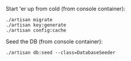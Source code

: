 
Start 'er up from cold (from console container):
```
./artisan migrate
./artisan key:generate
./artisan config:cache
```

Seed the DB (from console container):
```
./artisan db:seed --class=DatabaseSeeder
```
